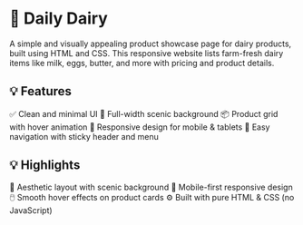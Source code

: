 # 🥛 Daily Dairy

A simple and visually appealing product showcase page for dairy products, built using HTML and CSS. This responsive website lists farm-fresh dairy items like milk, eggs, butter, and more with pricing and product details.



## 💡 Features

✅ Clean and minimal UI
🌄 Full-width scenic background
📦 Product grid with hover animation
📱 Responsive design for mobile & tablets
🧭 Easy navigation with sticky header and menu


## 💡 Highlights

🎨 Aesthetic layout with scenic background
📱 Mobile-first responsive design
🖱️ Smooth hover effects on product cards
⚙️ Built with pure HTML & CSS (no JavaScript)


